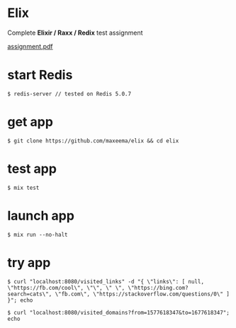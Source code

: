 # Elix

Complete **Elixir / Raxx / Redix** test assignment

[assignment.pdf](./assignment.pdf)

# start Redis
~~~text
$ redis-server // tested on Redis 5.0.7
~~~
# get app
~~~text
$ git clone https://github.com/maxeema/elix && cd elix
~~~
# test app
~~~text
$ mix test
~~~
# launch app
~~~text
$ mix run --no-halt
~~~
# try app
~~~text
$ curl "localhost:8080/visited_links" -d "{ \"links\": [ null, \"https://fb.com/cool\", \"\", \" \", \"https://bing.com?search=cats\", \"fb.com\", \"https://stackoverflow.com/questions/0\" ] }"; echo
~~~
~~~text
$ curl "localhost:8080/visited_domains?from=1577618347&to=1677618347"; echo
~~~
